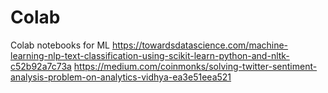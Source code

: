 # Colab
Colab notebooks for ML
https://towardsdatascience.com/machine-learning-nlp-text-classification-using-scikit-learn-python-and-nltk-c52b92a7c73a
https://medium.com/coinmonks/solving-twitter-sentiment-analysis-problem-on-analytics-vidhya-ea3e51eea521
